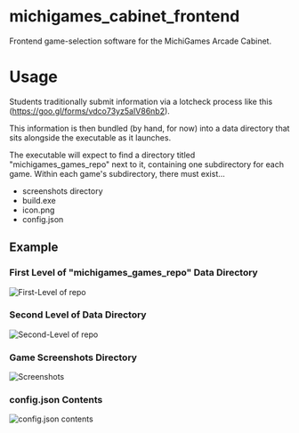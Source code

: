 # michigames_cabinet_frontend
Frontend game-selection software for the MichiGames Arcade Cabinet.

# Usage
Students traditionally submit information via a lotcheck process like this (https://goo.gl/forms/vdco73yz5aIV86nb2).

This information is then bundled (by hand, for now) into a data directory that sits alongside the executable as it launches.

The executable will expect to find a directory titled "michigames_games_repo" next to it, containing one subdirectory for each game. Within each game's subdirectory, there must exist...

* screenshots directory
* build.exe
* icon.png
* config.json

## Example
### First Level of "michigames_games_repo" Data Directory
![First-Level of repo](https://i.imgur.com/kC8rrhW.png)
### Second Level of Data Directory
![Second-Level of repo](https://i.imgur.com/GDmz84l.png)
### Game Screenshots Directory
![Screenshots](https://i.imgur.com/qEkcaiB.png)
### config.json Contents
![config.json contents](https://i.imgur.com/u9YQlD6.png)
